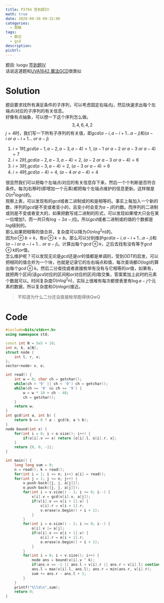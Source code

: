 ```yaml
---
title: P3794 签到题IV
math: true
date: 2020-09-30 09:15:00
categories: 
  - 题解
tags: 
  - 数论
  - gcd
description: 
picUrl: 
---
```



题目: luogu [签到题IV](https://www.luogu.com.cn/problem/P3794)  
话说这道题和[UVA1642 魔法GCD](https://www.luogu.com.cn/problem/UVA1642)很类似
<!--more-->
# Solution

题目要求找所有满足条件的子序列，可以考虑固定右端点$j$，然后快速求出每个左端点$i$对应的子序列的有关信息。  
好像有点抽象，可以想一下这个序列怎么做。  
$$3,4,6,4,2$$
$j=4$时，我们写一下所有子序列的有关值，即$gcd(a-i,a-{i+1}...a-j)$和$(a-i\  or\  a-{i+1}...\  or\  a-j)$
1. $i=1$时,$gcd(a-1,a-2,a-3,a-4)=1$, $(a-1\  or\  a-2\  or\  a-3\  or\  a-4)=7$
2. $i=2$时,$gcd(a-2,a-3,a-4)=2$, $(a-2\  or\  a-3\  or\  a-4)=6$
3. $i=3$时,$gcd(a-3,a-4)=2$, $(a-3\  or\  a-4)=6$
4. $i=4$时,$gcd(a-4)=4$, $(a-4 \  or\  a-4)=4$

很显然我们可以把每个左端点$i$对应的有关信息存下来，然后一个个判断是否符合条件。每次$j$右移时(即增加一个元素)都把每个左端点维护的信息更新。这样做是$O(n^2 logn)$的。  
观察上表，可以发现有的$gcd$或者二进制或的和是相等的。事实上每加入一个新的数，序列的$gcd$是不变或者变小的，且变小时会变为$a-j$的约数。而序列的二进制或则是不变或者变大的，如果把数写成二进制的形式，可以发现如果增大只会在某一位增加$1$，而一共只有$\log-2 a-j$位。所以$gcd$或者二进制或的值的个数都是$log$级别的。  
那么如果把相等的值合并，复杂度可以降为$O(nlog^2 n)$的。  
因为$a\oplus b=k$，有$a\oplus k=b$。那么可以分别维护$gcd(a-i,a-{i+1}...a-j)$和$(a-i\  or\  a-{i+1}...\  or\  a-j)$。计算出每个$gcd\oplus k$，之后去找有没有等于$gcd\oplus k$的$or$值。  
怎么维护呢？可以发现无论是$gcd$还是$or$的值都是单调的，受到$ODT$的启发，可以把相同的值合并为一个块，也就是记录它的左右端点和值，每次查询都$O(log)$的算出每个$gcd\oplus k$。然后二分查找或者直接枚举有没有与它相等的$or$值，如果有，就把两个区间(该$gcd$对应的区间和$or$对应的区间)取交集，答案累加上此时的元素个数就可以。时间复杂度$O(n log^2 n)$，实际上很难有每次都使表里有$\log a-j$个元素的数据，所以复杂度和$O(nlog n)$接近。

>不知道为什么二分还没直接枚举跑得快QwQ

# Code
```cpp
#include<bits/stdc++.h>
using namespace std;

const int N = 5e5 + 10;
int n, k, a[N];
struct node {
	int l, r, v;
};
vector<node> v, o;

int read() {
	int w = 0; char ch = getchar();
	while(ch > '9' || ch < '0') ch = getchar();
	while(ch >= '0' && ch <= '9') {
		w = w * 10 + ch - 48;
		ch = getchar();
	}
	return w;
}
int gcd(int a, int b) {
	return b == 0 ? a : gcd(b, a % b);
}
node bound(int x) {
	for(int i = 0; i < o.size(); i++) {
		if(o[i].v == x) return {o[i].l, o[i].r, x};
	}
	return {0, 0, -1};
}

int main() {
	long long sum = 0;
    n = read(); k = read();
    for(int i = 1; i <= n; i++) a[i] = read();
    for(int j = 1; j <= n; j++) {
        v.push-back({j, j, a[j]});
        o.push-back({j, j, a[j]});
        for(int i = v.size() - 2; i >= 0; i--) {
        	v[i].v = gcd(v[i].v, a[j]);
        	if(v[i].v == v[i + 1].v) {
        	    v[i].r = v[i + 1].r;
        	    v.erase(v.begin() + i + 1);
        	}
        }
        for(int i = o.size() - 2; i >= 0; i--) {
        	o[i].v |= a[j];
        	if(o[i].v == o[i + 1].v) {
        		o[i].r = o[i + 1].r;
        		o.erase(o.begin() + i + 1);
        	}
        }
        for(int i = 0; i < v.size(); i++) {
        	node ans = bound(v[i].v ^ k);
        	if(ans.v == -1 || ans.l > v[i].r || ans.r < v[i].l) continue; 
        	ans.l = max(v[i].l, ans.l); ans.r = min(ans.r, v[i].r);
            sum += ans.r - ans.l + 1;
        }
    }
    printf("%lld\n",sum);
    return 0;
}
```